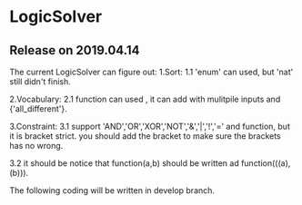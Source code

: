 # LogicSolver
## Release on 2019.04.14
The current LogicSolver can figure out:
1.Sort:
1.1 'enum' can used, but 'nat' still didn't finish.

2.Vocabulary:
2.1 function can used , it can add with mulitpile inputs and {'all_different'}.

3.Constraint:
3.1 support 'AND','OR','XOR','NOT','&','|','!','=' and function, but it is bracket strict. you should add the bracket to make sure the brackets has no wrong.

3.2 it should be notice that function(a,b) should be written ad function(((a),(b))).

The following coding will be written in develop branch.
